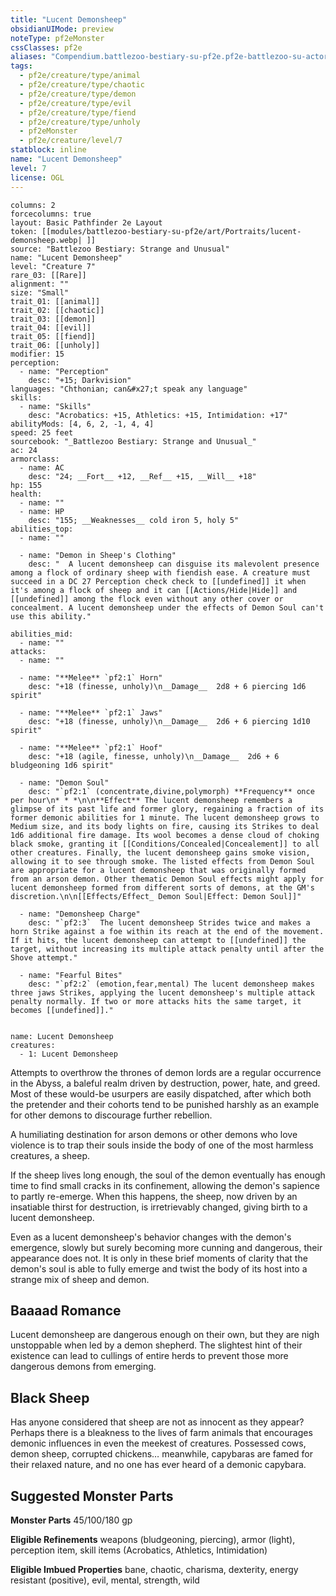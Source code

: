 ```yaml
---
title: "Lucent Demonsheep"
obsidianUIMode: preview
noteType: pf2eMonster
cssClasses: pf2e
aliases: "Compendium.battlezoo-bestiary-su-pf2e.pf2e-battlezoo-su-actors.Actor.QEV28W52GpW39ZQ0" 
tags:
  - pf2e/creature/type/animal
  - pf2e/creature/type/chaotic
  - pf2e/creature/type/demon
  - pf2e/creature/type/evil
  - pf2e/creature/type/fiend
  - pf2e/creature/type/unholy
  - pf2eMonster
  - pf2e/creature/level/7
statblock: inline
name: "Lucent Demonsheep"
level: 7
license: OGL
---
```


```statblock
columns: 2
forcecolumns: true
layout: Basic Pathfinder 2e Layout
token: [[modules/battlezoo-bestiary-su-pf2e/art/Portraits/lucent-demonsheep.webp| ]]
source: "Battlezoo Bestiary: Strange and Unusual"
name: "Lucent Demonsheep"
level: "Creature 7"
rare_03: [[Rare]]
alignment: ""
size: "Small"
trait_01: [[animal]]
trait_02: [[chaotic]]
trait_03: [[demon]]
trait_04: [[evil]]
trait_05: [[fiend]]
trait_06: [[unholy]]
modifier: 15
perception:
  - name: "Perception"
    desc: "+15; Darkvision"
languages: "Chthonian; can&#x27;t speak any language"
skills:
  - name: "Skills"
    desc: "Acrobatics: +15, Athletics: +15, Intimidation: +17"
abilityMods: [4, 6, 2, -1, 4, 4]
speed: 25 feet
sourcebook: "_Battlezoo Bestiary: Strange and Unusual_"
ac: 24
armorclass:
  - name: AC
    desc: "24; __Fort__ +12, __Ref__ +15, __Will__ +18"
hp: 155
health:
  - name: ""
  - name: HP
    desc: "155; __Weaknesses__ cold iron 5, holy 5"
abilities_top:
  - name: ""

  - name: "Demon in Sheep's Clothing"
    desc: "  A lucent demonsheep can disguise its malevolent presence among a flock of ordinary sheep with fiendish ease. A creature must succeed in a DC 27 Perception check check to [[undefined]] it when it's among a flock of sheep and it can [[Actions/Hide|Hide]] and [[undefined]] among the flock even without any other cover or concealment. A lucent demonsheep under the effects of Demon Soul can't use this ability."

abilities_mid:
  - name: ""
attacks:
  - name: ""

  - name: "**Melee** `pf2:1` Horn"
    desc: "+18 (finesse, unholy)\n__Damage__  2d8 + 6 piercing 1d6 spirit"

  - name: "**Melee** `pf2:1` Jaws"
    desc: "+18 (finesse, unholy)\n__Damage__  2d6 + 6 piercing 1d10 spirit"

  - name: "**Melee** `pf2:1` Hoof"
    desc: "+18 (agile, finesse, unholy)\n__Damage__  2d6 + 6 bludgeoning 1d6 spirit"

  - name: "Demon Soul"
    desc: "`pf2:1` (concentrate,divine,polymorph) **Frequency** once per hour\n* * *\n\n**Effect** The lucent demonsheep remembers a glimpse of its past life and former glory, regaining a fraction of its former demonic abilities for 1 minute. The lucent demonsheep grows to Medium size, and its body lights on fire, causing its Strikes to deal 1d6 additional fire damage. Its wool becomes a dense cloud of choking black smoke, granting it [[Conditions/Concealed|Concealement]] to all other creatures. Finally, the lucent demonsheep gains smoke vision, allowing it to see through smoke. The listed effects from Demon Soul are appropriate for a lucent demonsheep that was originally formed from an arson demon. Other thematic Demon Soul effects might apply for lucent demonsheep formed from different sorts of demons, at the GM's discretion.\n\n[[Effects/Effect_ Demon Soul|Effect: Demon Soul]]"

  - name: "Demonsheep Charge"
    desc: "`pf2:3`  The lucent demonsheep Strides twice and makes a horn Strike against a foe within its reach at the end of the movement. If it hits, the lucent demonsheep can attempt to [[undefined]] the target, without increasing its multiple attack penalty until after the Shove attempt."

  - name: "Fearful Bites"
    desc: "`pf2:2` (emotion,fear,mental) The lucent demonsheep makes three jaws Strikes, applying the lucent demonsheep's multiple attack penalty normally. If two or more attacks hits the same target, it becomes [[undefined]]."
 
```

```encounter-table
name: Lucent Demonsheep
creatures:
  - 1: Lucent Demonsheep
```



Attempts to overthrow the thrones of demon lords are a regular occurrence in the Abyss, a baleful realm driven by destruction, power, hate, and greed. Most of these would-be usurpers are easily dispatched, after which both the pretender and their cohorts tend to be punished harshly as an example for other demons to discourage further rebellion.

A humiliating destination for arson demons or other demons who love violence is to trap their souls inside the body of one of the most harmless creatures, a sheep.

If the sheep lives long enough, the soul of the demon eventually has enough time to find small cracks in its confinement, allowing the demon's sapience to partly re-emerge. When this happens, the sheep, now driven by an insatiable thirst for destruction, is irretrievably changed, giving birth to a lucent demonsheep.

Even as a lucent demonsheep's behavior changes with the demon's emergence, slowly but surely becoming more cunning and dangerous, their appearance does not. It is only in these brief moments of clarity that the demon's soul is able to fully emerge and twist the body of its host into a strange mix of sheep and demon.

## Baaaad Romance

Lucent demonsheep are dangerous enough on their own, but they are nigh unstoppable when led by a demon shepherd. The slightest hint of their existence can lead to cullings of entire herds to prevent those more dangerous demons from emerging.

## Black Sheep

Has anyone considered that sheep are not as innocent as they appear? Perhaps there is a bleakness to the lives of farm animals that encourages demonic influences in even the meekest of creatures. Possessed cows, demon sheep, corrupted chickens… meanwhile, capybaras are famed for their relaxed nature, and no one has ever heard of a demonic capybara.

## Suggested Monster Parts

**Monster Parts** 45/100/180 gp

**Eligible Refinements** weapons (bludgeoning, piercing), armor (light), perception item, skill items (Acrobatics, Athletics, Intimidation)

**Eligible Imbued Properties** bane, chaotic, charisma, dexterity, energy resistant (positive), evil, mental, strength, wild
